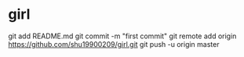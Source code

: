 # girl
git add README.md
git commit -m "first commit"
git remote add origin https://github.com/shu19900209/girl.git
git push -u origin master
